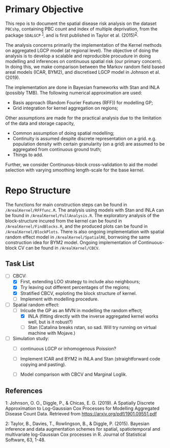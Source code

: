 # Primary Objective

This repo is to document the spatial disease risk analysis on the dataset `PBCshp`, containing PBC count and index of multiple deprivation, from the package `SDALGCP` <sup>[1](#fnt1)</sup>, and is first published in Taylor et al. (2015)<sup>[2](#fnt2)</sup>.

The analysis concerns primarily the implementation of the Kernel methods on aggregated LGCP model (at regional level). The objective of doing the analysis is to develop a scalable and reproducible procudure in doing modelling and inferences on continuous spatial risk (our primary concern). In doing this, we make comparison between the Markov random field based areal models (ICAR, BYM2), and discretised LGCP model in Johnson et al. (2019). 

The implementation are done in Bayesian frameworks with Stan and INLA (possibly TMB). The following numerical approximation are used:
* Basis approach (Random Fourier Features (RFF)) for modelling GP;
* Grid integration for kernel aggregation on regions;

Other assumptions are made for the practical analysis due to the limitation of the data and storage capacity, 
* Common assumption of doing spatial modelling;
* Continuity is assumed despite discrete representation on a grid. e.g. population density with certain granularity (on a grid) are assumed to be aggregated from continuous ground truth; 
* Things to add.

Further, we consider Continuous-block cross-validation to aid the model selection with varying smoothing length-scale for the base kernel.

# Repo Structure

The functions for main construction steps can be found in `/ArealKernel/RFFfunc.R`. The analysis using models with Stan and INLA can be found in `/ArealKernel/FullAnalysis.R`. The exploratory analysis of the block-structure incured from the kernel can be found in `/ArealKernel/FindBlocks.R`, and the produced plots can be found in `/ArealKernel/BlockPlots`. There is also ongoing implementation with spatial random effect model in `/ArealKernel/SpatialRE`, borrwoing the same construction idea for BYM2 model. Ongoing implementation of Continuous-block CV can be found in `/ArealKernel/CBCV`.

## Task List
- [ ] CBCV: 
  - [x] First, extending LOO strategy to include also neighbours;
  - [x] Try leaving out different percentages of the regions;
  - [x] Stratified CBCV, exploting the block structure of kernel.
  - [ ] Implement with modelling procedure.
- [ ] Spatial random effect: 
  - [ ] Inlcude the GP as an MVN in modelling the random effect;
    - [x] INLA (fitting directly with the inverse aggregated kernel works well, but is it robust?)
    - [ ] Stan (Catalina breaks rstan, so sad. Will try running on virtual machine with Mojave.)
- [ ] Simulation study: 
  - [ ] continuous LGCP or inhomogenous Poission?
  - [ ] Implement ICAR and BYM2 in INLA and Stan (straightforward code copying and pasting).
  - [ ] Model comparison with CBCV and Marginal Loglik.


## References
<a name="fnt1">1</a>: Johnson, O. O., Diggle, P., & Chicas, E. G. (2019). A Spatially Discrete Approximation to Log-Gaussian Cox Processes for Modelling Aggregated Disease Count Data. Retrieved from https://arxiv.org/pdf/1901.09551.pdf

<a name="fnt2">2</a>: Taylor, B., Davies, T., Rowlingson, B., & Diggle, P. (2015). Bayesian inference and data augmentation schemes for spatial, spatiotemporal and multivariate log-Gaussian Cox processes in R. Journal of Statistical Software, 63, 1-48.

